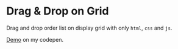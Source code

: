 # Drag & Drop on Grid

Drag and drop order list on display grid with only `html`, `css` and `js`.

[Demo](https://codepen.io/nabby27/pen/oNzgPWv) on my codepen.
